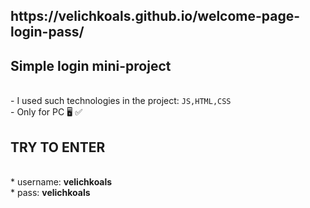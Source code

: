 <h2>https://velichkoals.github.io/welcome-page-login-pass/</h2>
<h2>Simple login mini-project</h2> <br>
- I used such technologies in the project: <code>JS,HTML,CSS</code> <br>
- Only for PC 🖥 ✅<br>
<h2>TRY TO ENTER</h2> <br>
* username: <strong>velichkoals</strong> <br>
* pass: <strong>velichkoals</strong> <br>
